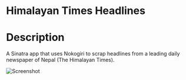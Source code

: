 # Himalayan Times Headlines

# Description
A Sinatra app that uses Nokogiri to scrap headlines from a leading daily newspaper of Nepal (The Himalayan Times).  

![Screenshot](https://i.imgur.com/V4tzMDe.png)
